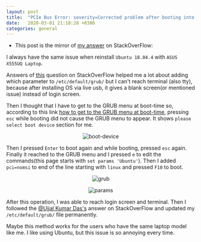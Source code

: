 ```yaml
---
layout: post
title:  "PCIe Bus Error: severity=Corrected problem after booting into Ubuntu"
date:   2020-03-01 21:18:28 +0300
categories: general
---
```


- This post is the mirror of [my answer][answer] on StackOverFlow:  

I always have the same issue when reinstall `Ubuntu 18.04.4` with `ASUS X555UQ Laptop`.

Answers of [this][question] question on StackOverFlow helped me a lot about adding which parameter to `/etc/default/grub/` but I can't reach terminal (also tty), because after installing OS via live usb, it gives a blank screen(or mentioned issue) instead of login screen.

Then I thought that I have to get to the GRUB menu at boot-time so, according to this link [how to get to the GRUB menu at boot-time][1], pressing `esc` while booting did not cause the GRUB menu to appear. It shows `please select boot device` section for me.

<p align="center">
  <img src="http://127.0.0.1:4000/folder/boot-device.jpg" alt="boot-device"/>
</p>

Then I pressed `Enter` to boot again and while booting, pressed `esc` again. Finally it reached to the GRUB menu and I pressed `e` to edit the commands(this page starts with `set params 'Ubuntu'`). Then I added `pci=nomsi` to end of the line starting with `linux` and pressed `F10` to boot.

<p align="center">
  <img src="http://127.0.0.1:4000/folder/grub.jpg" alt="grub"/>
</p>

<p align="center">
  <img src="http://127.0.0.1:4000/folder/params.jpg" alt="params"/>
</p>

After this operation, I was able to reach login screen and terminal. Then I followed the [@Ujjal Kumar Das's][2] answer on StackOverFlow and updated my `/etc/default/grub/` file permanently.

Maybe this method works for the users who have the same laptop model like me. I like using Ubuntu, but this issue is so annoying every time.

 
<br>

[question]: https://askubuntu.com/questions/771899/pcie-bus-error-severity-corrected
[1]: https://askubuntu.com/questions/16042/how-to-get-to-the-grub-menu-at-boot-time
[2]: https://askubuntu.com/a/926352/829928
[answer]: https://askubuntu.com/a/1222375/829928
